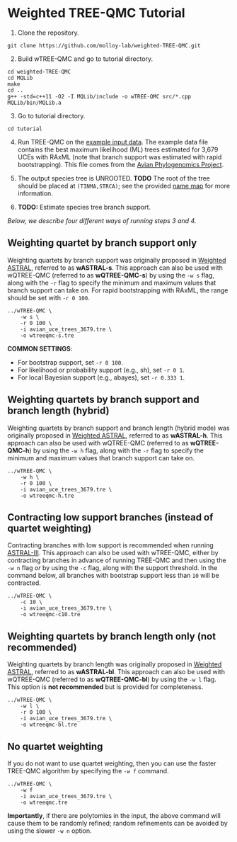 Weighted TREE-QMC Tutorial
==========================

1. Clone the repository.
```
git clone https://github.com/molloy-lab/weighted-TREE-QMC.git
```

2. Build wTREE-QMC and go to tutorial directory.
```
cd weighted-TREE-QMC
cd MQLib
make
cd ..
g++ -std=c++11 -O2 -I MQLib/include -o wTREE-QMC src/*.cpp MQLib/bin/MQLib.a
```

3. Go to tutorial directory.
```
cd tutorial
```

4. Run TREE-QMC on the [example input data](avian_uce_trees_3679.tre). The example data file contains the best maximum likelihood (ML) trees estimated for 3,679 UCEs with RAxML (note that branch support was estimated with rapid bootstrapping). This file comes from the [Avian Phylogenomics Project](https://doi.org/10.1186/s13742-014-0038-1).

5. The output species tree is UNROOTED. **TODO** The root of the tree should be placed at `(TINMA,STRCA)`; see the provided [name map](avian_name_map.txt) for more information.

6. **TODO:** Estimate species tree branch support.

*Below, we describe four different ways of running steps 3 and 4.*

Weighting quartet by branch support only
---
Weighting quartets by branch support was originally proposed in [Weighted ASTRAL](https://doi.org/10.1093/molbev/msac215), referred to as **wASTRAL-s**. This approach can also be used with wQTREE-QMC (referred to as **wQTREE-QMC-s**) by using the `-w s` flag, along with the `-r` flag to specify the minimum and maximum values that branch support can take on. For rapid bootstrapping with RAxML, the range should be set with `-r 0 100`.
```
../wTREE-QMC \
	-w s \
	-r 0 100 \
	-i avian_uce_trees_3679.tre \
	-o wtreeqmc-s.tre
```
**COMMON SETTINGS**: 
* For bootstrap support, set `-r 0 100`.
* For likelihood or probability support (e.g., sh), set `-r 0 1`.
* For local Bayesian support (e.g., abayes), set `-r 0.333 1`.

Weighting quartets by branch support and branch length (hybrid)
---
Weighting quartets by branch support and branch length (hybrid mode) was originally proposed in [Weighted ASTRAL](https://doi.org/10.1093/molbev/msac215), referred to as **wASTRAL-h**. This approach can also be used with wQTREE-QMC (referred to as **wQTREE-QMC-h**) by using the `-w h` flag, along with the `-r` flag to specify the minimum and maximum values that branch support can take on.
```
../wTREE-QMC \
	-w h \
	-r 0 100 \
	-i avian_uce_trees_3679.tre \
	-o wtreeqmc-h.tre
```

Contracting low support branches (instead of quartet weighting)
---
Contracting branches with low support is recommended when running [ASTRAL-III](https://doi.org/10.1186/s12859-018-2129-y). This approach can also be used with wTREE-QMC, either by contracting branches in advance of running TREE-QMC and then using the `-w n` flag *or* by using the `-c` flag, along with the support threshold. In the command below, all branches with bootstrap support less than `10` will be contracted.
```
../wTREE-QMC \
	-c 10 \
	-i avian_uce_trees_3679.tre \
	-o wtreeqmc-c10.tre
```

Weighting quartets by branch length only (not recommended)
---
Weighting quartets by branch length was originally proposed in [Weighted ASTRAL](https://doi.org/10.1093/molbev/msac215), referred to as **wASTRAL-bl**. This approach can also be used with wQTREE-QMC (referred to as **wQTREE-QMC-bl**) by using the `-w l` flag. This option is **not recommended** but is provided for completeness.
```
../wTREE-QMC \
	-w l \
	-r 0 100 \
	-i avian_uce_trees_3679.tre \
	-o wtreeqmc-bl.tre
```

No quartet weighting
---
If you do not want to use quartet weighting, then you can use the faster TREE-QMC algorithm by specifying the `-w f` command.
```
../wTREE-QMC \
	-w f
	-i avian_uce_trees_3679.tre \
	-o wtreeqmc.tre
```
**Importantly**, if there are polytomies in the input, the above command will cause them to be randomly refined; random refinements can be avoided by using the slower `-w n` option.
